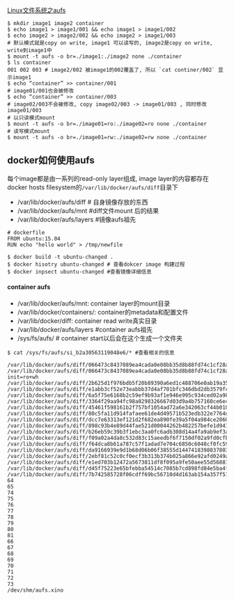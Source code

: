 
[Linux文件系统之aufs](https://segmentfault.com/a/1190000008489207)
```cassandraql
$ mkdir image1 image2 container
$ echo image1 > image1/001 && echo image1 > image1/002
$ echo image2 > image2/002 && echo image2 > image1/003
# 默认模式就是copy on write, image1 可以读写的, image2是copy on write, write到image1中
$ mount -t aufs -o br=./image1:./image2 none ./container
$ ls container
001 002 003 # image2/002 被image1的002覆盖了, 所以 `cat continer/002` 显示image1
$ echo “container” >> container/001
# image01/001也会被修改
$ echo “container” >> container/003
# image02/003不会被修改, copy image02/003 -> image01/003 , 同时修改image01/003
# 以只读模式mount
$ mount -t aufs -o br=./image01=ro:./image02=ro none ./container
# 读写模式mount
$ mount -t aufs -o br=./image01=rw:./image02=rw none ./container
```

## docker如何使用aufs
每个image都是由一系列的read-only layer组成, image layer的内容都存在docker hosts filesystem的`/var/lib/docker/aufs/diff`目录下
- /var/lib/docker/aufs/diff # 自身镜像存放的东西
- /var/lib/docker/aufs/mnt #diff文件mount 后的结果
- /var/lib/docker/aufs/layers #镜像aufs祖先

```cassandraql
# dockerfile
FROM ubuntu:15.04
RUN echo "hello world" > /tmp/newfile

$ docker build -t ubuntu-changed .
$ docker hisotry ubuntu-changed # 查看dokcer image 构建过程
$ docker inpsect ubuntu-changed #查看镜像详细信息
```
#### container aufs
- /var/lib/docker/aufs/mnt: container layer的mount目录
- /var/lib/docker/containers/<container-id>: container的metadata和配置文件
- /var/lib/docker/diff: container read write真实目录
- /var/lib/docker/aufs/layers #container aufs祖先
- /sys/fs/aufs/ # container start以后会在这个生成一个文件夹
```
$ cat /sys/fs/aufs/si_b2a30563119048e6/* #查看相关的信息

/var/lib/docker/aufs/diff/066473c8437089ea4cada0e08bb35d8b88fd74c1cf28ae2efca59a7cfe8904da=rw
/var/lib/docker/aufs/diff/066473c8437089ea4cada0e08bb35d8b88fd74c1cf28ae2efca59a7cfe8904da-init=ro+wh
/var/lib/docker/aufs/diff/2b625d1f976bdb5f20b89390a6ed1c488706e0ab19a3523412aa2b3b4f630bbe=ro+wh
/var/lib/docker/aufs/diff/e1abb3cf52e73eabbb37d4af701bfc346dbd2db3579fc69434422934fc8390ca=ro+wh
/var/lib/docker/aufs/diff/6a5f75e6168b2c59ef9b93af1e946e995c934ced02a988f035707b506ff6e29c=ro+wh
/var/lib/docker/aufs/diff/3364f29aa94fc98a0298326667d03d9a4b757160ce6e4e0281e9a9c82beb220c=ro+wh
/var/lib/docker/aufs/diff/45461f598161b2f757bf1054ad72a6e342063cf44b010570642344827e051089=ro+wh
/var/lib/docker/aufs/diff/80c5fa11d914fafaee61de4d49571b523edb322e7764d645d6ad12b8d32a126e=ro+wh
/var/lib/docker/aufs/diff/dcc7e63313ef121d2f682ea890fe39a5f04a984ce2060aaf4a3eb5724f00ea1b=ro+wh
/var/lib/docker/aufs/diff/898c93b4e89d44fae521d00044262b482257befe1d941a73bf849fcff5f5d5ad=ro+wh
/var/lib/docker/aufs/diff/b26eb59c39b3f1ebc3aa0fc6adb308d14a4fa9ab9ef3aa090fd27325a07d7871=ro+wh
/var/lib/docker/aufs/diff/f09a02a4da8c532d83c15aeedbf6f7150df02a9fd0cfb9e40e921152a330a50a=ro+wh
/var/lib/docker/aufs/diff/f64dca8b61a787c57f1adad7e704c6850c6048cf0fc594f37e2f1de0ec1a798d=ro+wh
/var/lib/docker/aufs/diff/da9166939e9d1b68d06b06f38555d1447418398037803aa8520f93ed84fc8e1d=ro+wh
/var/lib/docker/aufs/diff/2ebf81c52c0cf0ecf3b313b374b025a866e92afd0249ab707d006e5cb89aafb8=ro+wh
/var/lib/docker/aufs/diff/e1ed703b12472a5673811df8f095a9fe50aee55d5688185d8ccb8318ddb09485=ro+wh
/var/lib/docker/aufs/diff/d45f75223e65bfebba54514c7085b7cd898fd84e5ba4fbcc94999a49038fbbc1=ro+wh
/var/lib/docker/aufs/diff/7b742585728f06cdff69bc56710d4d163ab154a357f5189a3d50ca87a45cee06=ro+wh
64
65
74
75
76
77
78
79
80
81
66
67
68
69
70
71
72
73
/dev/shm/aufs.xino

```